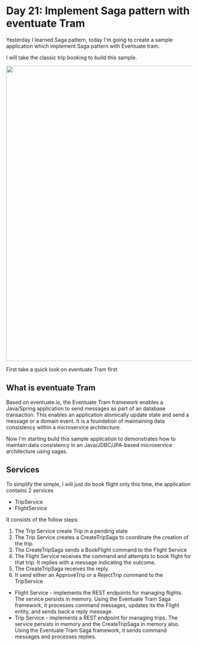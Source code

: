 # Day 21: Implement Saga pattern with eventuate Tram

Yesterday I learned Saga pattern, today I'm going to create a sample application which implement Saga pattern with Eventuate tram.

I will take the classic trip booking to build this sample.

<img width="800" src="https://cdn-images-1.medium.com/max/800/1*2iJ9L9-PxPU8cT1tRH2VPA.png" />

First take a quick look on eventuate Tram first

## What is eventuate Tram

Based on eventuate.io, the Eventuate Tram framework enables a Java/Spring application to send messages as part of an database transaction. This enables an application atomically update state and send a message or a domain event. It is a foundation of maintaining data consistency within a microservice architecture.

Now I'm starting build this sample application to  demonstrates how to maintain data consistency in an Java/JDBC/JPA-based microservice architecture using sagas.

## Services

To simplify the simple, I will just do book flight only this time, the application contains 2 services

- TripService
- FlightService

It consists of the follow steps:
1. The Trip Service create Trip in a pending state
2. The Trip Service creates a CreateTripSaga to coordinate the creation of the trip.
3. The CreateTripSaga sends a BookFlight command to the Flight Service
4. The Flight Service receives the command and attempts to book flight for that trip. It replies with a message indicating the outcome.
5. The CreateTripSaga receives the reply
6. It send either an ApproveTrip or a RejectTrip command to the TripService

 - Flight Service - implements the REST endpoints for managing flights. The service persists in memory. Using the Eventuate Tram Saga framework, it processes command messages, updates its the Flight entity, and sends back a reply message.
 - Trip Service - implements a REST endpoint for managing trips. The service persists in memory and the CreateTripSaga in memory also. Using the Eventuate Tram Saga framework, it sends command messages and processes replies.
 
 

